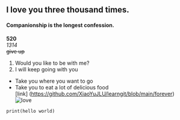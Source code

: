 ## I love you three thousand times.  
#### Companionship is the longest confession.  
**520**  
*1314*  
~~give up~~  
1. Would you like to be with me?  
2. I will keep going with you  
+ Take you where you want to go
+ Take you to eat a lot of delicious food  
[link]
(https://github.com/XiaoYuJLU/learngit/blob/main/forever)<br>
![love](http://pic.sogou.com/d?query=表白&forbidqc=&entityid=&preQuery=&rawQuery=&queryList=&st=&did=104)  
```
print(hello world)
````
